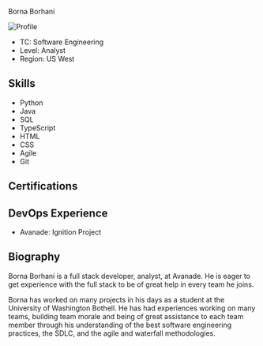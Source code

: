 Borna Borhani

![Profile](./images/profile.png)

* TC: Software Engineering
* Level: Analyst
* Region: US West

## Skills

* Python
* Java
* SQL
* TypeScript
* HTML
* CSS
* Agile
* Git


## Certifications

## DevOps Experience

* Avanade: Ignition Project

## Biography

Borna Borhani is a full stack developer, analyst, at Avanade. He is eager to get experience with the full stack to be of great help in every team he joins.

Borna has worked on many projects in his days as a student at the University of Washington Bothell. He has had experiences working on many teams, 
building team morale and being of great assistance to each team member through his understanding of the best software engineering practices, the SDLC, 
and the agile and waterfall methodologies.


